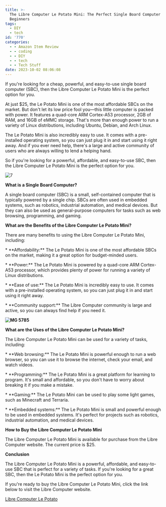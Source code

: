 ```yaml
---
title: >-
  The Libre Computer Le Potato Mini: The Perfect Single Board Computer for
  Beginners
tags:
  - DIY
  - tech
id: '770'
categories:
  - - Amazon Item Review
  - - coding
  - - DIY
  - - tech
  - - Tech Stuff
date: 2023-10-02 08:06:08
---
```


If you're looking for a cheap, powerful, and easy-to-use single board computer (SBC), then the Libre Computer Le Potato Mini is the perfect option for you.

At just $25, the Le Potato Mini is one of the most affordable SBCs on the market. But don't let its low price fool you—this little computer is packed with power. It features a quad-core ARM Cortex-A53 processor, 2GB of RAM, and 16GB of eMMC storage. That's more than enough power to run a variety of Linux distributions, including Ubuntu, Debian, and Arch Linux.

The Le Potato Mini is also incredibly easy to use. It comes with a pre-installed operating system, so you can just plug it in and start using it right away. And if you ever need help, there's a large and active community of users who are always willing to lend a helping hand.

So if you're looking for a powerful, affordable, and easy-to-use SBC, then the Libre Computer Le Potato Mini is the perfect option for you.

![7](http://techdonecheap.com/blog/wp-content/uploads/2023/10/7.jpg "7.jpg")

**What is a Single Board Computer?**

A single board computer (SBC) is a small, self-contained computer that is typically powered by a single chip. SBCs are often used in embedded systems, such as robotics, industrial automation, and medical devices. But they can also be used as general-purpose computers for tasks such as web browsing, programming, and gaming.

**What are the Benefits of the Libre Computer Le Potato Mini?**

There are many benefits to using the Libre Computer Le Potato Mini, including:

\* \*\*Affordability:\*\* The Le Potato Mini is one of the most affordable SBCs on the market, making it a great option for budget-minded users.

\* \*\*Power:\*\* The Le Potato Mini is powered by a quad-core ARM Cortex-A53 processor, which provides plenty of power for running a variety of Linux distributions.

\* \*\*Ease of use:\*\* The Le Potato Mini is incredibly easy to use. It comes with a pre-installed operating system, so you can just plug it in and start using it right away.

\* \*\*Community support:\*\* The Libre Computer community is large and active, so you can always find help if you need it.

**![MG 5785](http://techdonecheap.com/blog/wp-content/uploads/2023/10/MG_5785.jpg "MG_5785.jpg")**

**What are the Uses of the Libre Computer Le Potato Mini?**

The Libre Computer Le Potato Mini can be used for a variety of tasks, including:

\* \*\*Web browsing:\*\* The Le Potato Mini is powerful enough to run a web browser, so you can use it to browse the internet, check your email, and watch videos.

\* \*\*Programming:\*\* The Le Potato Mini is a great platform for learning to program. It's small and affordable, so you don't have to worry about breaking it if you make a mistake.

\* \*\*Gaming:\*\* The Le Potato Mini can be used to play some light games, such as Minecraft and Terraria.

\* \*\*Embedded systems:\*\* The Le Potato Mini is small and powerful enough to be used in embedded systems. It's perfect for projects such as robotics, industrial automation, and medical devices.

**How to Buy the Libre Computer Le Potato Mini**

The Libre Computer Le Potato Mini is available for purchase from the Libre Computer website. The current price is $25.

**Conclusion**

The Libre Computer Le Potato Mini is a powerful, affordable, and easy-to-use SBC that is perfect for a variety of tasks. If you're looking for a great SBC, then the Le Potato Mini is the perfect option for you.

If you're ready to buy the Libre Computer Le Potato Mini, click the link below to visit the Libre Computer website.

[Libre Computer Le Potato](https://amzn.to/3PUlKxD)